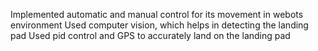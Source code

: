 
Implemented automatic and manual control for its movement in webots environment
Used computer vision, which helps in detecting the landing pad
Used pid control and GPS to accurately land on the landing pad
